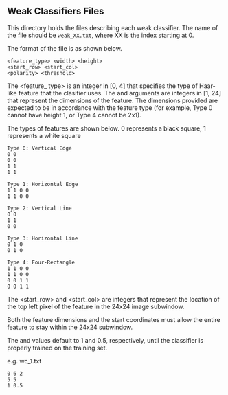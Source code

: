 ## Weak Classifiers Files
This directory holds the files describing each weak classifier. The name of the file should be `weak_XX.txt`, where XX is the index starting at 0.

The format of the file is as shown below.
```
<feature_type> <width> <height>
<start_row> <start_col>
<polarity> <threshold>
```

The <feature\_ type> is an integer in [0, 4] that specifies the type of Haar-like feature that the clasifier uses. The <width> and <height> arguments are integers in [1, 24] that represent the dimensions of the feature. The dimensions provided are expected to be in accordance with the feature type (for example, Type 0 cannot have height 1, or Type 4 cannot be 2x1).

The types of features are shown below. 0 represents a black square, 1 represents a white square

```
Type 0: Vertical Edge
0 0 
0 0 
1 1 
1 1 

Type 1: Horizontal Edge
1 1 0 0 
1 1 0 0 

Type 2: Vertical Line
0 0
1 1 
0 0 

Type 3: Horizontal Line
0 1 0 
0 1 0 

Type 4: Four-Rectangle
1 1 0 0
1 1 0 0
0 0 1 1 
0 0 1 1 

```

The <start\_row> and <start\_col> are integers that represent the location of the top left pixel of the feature in the 24x24 image subwindow.

Both the feature dimensions and the start coordinates must allow the entire feature to stay within the 24x24 subwindow.

The <polarity> and <threshold> values default to 1 and 0.5, respectively, until the classifier is properly trained on the training set. 

e.g. wc_1.txt
```
0 6 2
5 5
1 0.5
```


